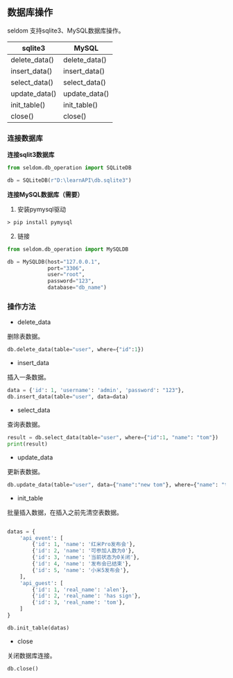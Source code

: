 ## 数据库操作

seldom 支持sqlite3、MySQL数据库操作。

|  sqlite3   | MySQL  |
|  ----  | ----  |
| delete_data()  | delete_data() |
| insert_data()  | insert_data() |
| select_data()  | select_data() |
| update_data()  | update_data() |
| init_table()  | init_table() |
| close()  | close() |

### 连接数据库

__连接sqlit3数据库__

```py
from seldom.db_operation import SQLiteDB

db = SQLiteDB(r"D:\learnAPI\db.sqlite3")
```

__连接MySQL数据库（需要）__

1. 安装pymysql驱动

```shell
> pip install pymysql
```

2. 链接

```py
from seldom.db_operation import MySQLDB

db = MySQLDB(host="127.0.0.1", 
             port="3306", 
             user="root", 
             password="123", 
             database="db_name")
```

### 操作方法

* delete_data

删除表数据。

```py
db.delete_data(table="user", where={"id":1})
```

* insert_data

插入一条数据。

```py
data = {'id': 1, 'username': 'admin', 'password': "123"},
db.insert_data(table="user", data=data)
```

* select_data

查询表数据。

```py
result = db.select_data(table="user", where={"id":1, "name": "tom"})
print(result)
```

* update_data

更新表数据。

```py
db.update_data(table="user", data={"name":"new tom"}, where={"name": "tom"})
```


* init_table

批量插入数据，在插入之前先清空表数据。

```py

datas = {
    'api_event': [
        {'id': 1, 'name': '红米Pro发布会'},
        {'id': 2, 'name': '可参加人数为0'},
        {'id': 3, 'name': '当前状态为0关闭'},
        {'id': 4, 'name': '发布会已结束'},
        {'id': 5, 'name': '小米5发布会'},
    ],
    'api_guest': [
        {'id': 1, 'real_name': 'alen'},
        {'id': 2, 'real_name': 'has sign'},
        {'id': 3, 'real_name': 'tom'},
    ]
}

db.init_table(datas)
```

* close

关闭数据库连接。

```py
db.close()
```
